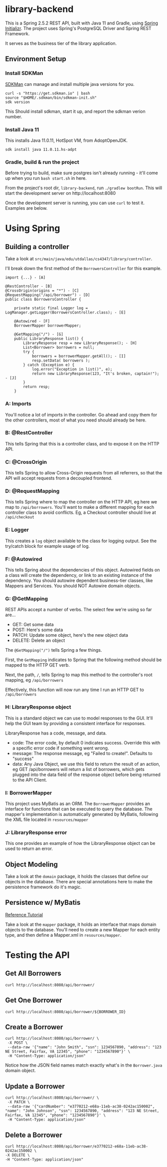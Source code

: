 # library-backend

This is a Spring 2.5.2 REST API, built with Java 11 and Gradle, using [Spring Initializr](https://start.spring.io/).  The project uses Spring's PostgreSQL Driver and Spring REST Framework.

It serves as the business tier of the library application.

## Environment Setup

### Install SDKMan

[SDKMan](https://sdkman.io/install) can manage and install multiple java versions for you.

```
curl -s "https://get.sdkman.io" | bash
source "$HOME/.sdkman/bin/sdkman-init.sh"
sdk version
```

This Should install sdkman, start it up, and report the sdkman verion number.

### Install Java 11

This installs Java 11.0.11, HotSpot VM, from AdoptOpenJDK.

```
sdk install java 11.0.11.hs-adpt
```

### Gradle, build & run the project

Before trying to build, make sure postgres isn't already running - it'll come up when you run `bash start.sh` in here.

From the project's root dir, `library-backend`, run `./gradlew bootRun`.  This will start the development server on http://localhost:8080

Once the development server is running, you can use `curl` to test it.  Examples are below.

# Using Spring

## Building a controller

Take a look at `src/main/java/edu/utdallas/cs4347/library/controller`.

I'll break down the first method of the `BorrowersController` for this example.

```
import {...} - [A]

@RestController - [B]
@CrossOrigin(origins = "*") - [C]
@RequestMapping("/api/borrower") - [D]
public class BorrowersController {

    private static final Logger log = LogManager.getLogger(BorrowersController.class); - [E]

    @Autowired - [F]
    BorrowerMapper borrowerMapper;

    @GetMapping("/") - [G]
    public LibraryResponse list() {
        LibraryResponse resp = new LibraryResponse(); - [H]
        List<Borrower> borrowers = null;
        try {
            borrowers = borrowerMapper.getAll(); - [I]
            resp.setData( borrowers );
        } catch (Exception e) {
            log.error("Exception in list()", e);
            return new LibraryResponse(123, "It's broken, captain!"); - [J]
        }
        return resp;
    }
```

###  A: Imports

You'll notice a lot of imports in the controller.  Go ahead and copy them for the other controllers, most of what you need should already be here.

###  B: @RestController

This tells Spring that this is a controller class, and to expose it on the HTTP API.

###  C: @CrossOrigin

This tells Spring to allow Cross-Origin requests from all referrers, so that the API will accept requests from a decoupled frontend.

###  D: @RequestMapping

This tells Spring where to map the controller on the HTTP API, eg here we map to `/api/borrowers`.  You'll want to make a different mapping for each controller class to avoid conflicts.  Eg, a Checkout controller should live at `/api/checkout`

###  E: Logger

This creates a `log` object available to the class for logging output.  See the try/catch block for example usage of log.

###  F: @Autowired

This tells Spring about the dependencies of this object.  Autowired fields on a class will create the dependency, or link to an existing instance of the dependency.  You should autowire dependent business-tier classes, like Mappers and Services.  You should NOT Autowire domain objects.

###  G: @GetMapping

REST APIs accept a number of verbs.  The select few we're using so far are...

* GET: Get some data
* POST: Here's some data
* PATCH: Update some object, here's the new object data
* DELETE: Delete an object

The `@GetMapping("/")` tells Spring a few things.  

First, the `GetMapping` indicates to Spring that the following method should be mapped to the HTTP GET verb.

Next, the path, `/`, tells Spring to map this method to the controller's root mapping, eg `/api/borrowers`

Effectively, this function will now run any time I run an HTTP GET to `/api/borrowers`

###  H: LibraryResponse object

This is a standard object we can use to model responses to the GUI.  It'll help the GUI team by providing a consistent interface for responses.

LibraryResponse has a code, message, and data.

* code: The error code, by default 0 indicates success.  Override this with a specific error code if something went wrong.
* message: The response message, eg "Failed to create!".  Defaults to "success"
* data: Any Java Object, we use this field to return the result of an action, eg GET /api/borrowers will return a list of borrowers, which gets plugged into the data field of the response object before being returned to the API Client.

###  I: BorrowerMapper

This project uses MyBatis as an ORM.  The `BorrowerMapper` provides an interface for functions that can be executed to query the database.  The mapper's implementation is automatically generated by MyBatis, following the XML file located in `resources/mapper`


###  J: LibraryResponse error

This one provides an example of how the LibraryResponse object can be used to return an error.


## Object Modeling

Take a look at the `domain` package, it holds the classes that define our objects in the database.  There are special annotations here to make the persistence framework do it's magic.

## Persistence w/ MyBatis

[Reference Tutorial](https://www.programmersought.com/article/47604488909/)

Take a look at the `mapper` package, it holds an interface that maps domain objects to the database.  You'll need to create a new Mapper for each entity type, and then define a Mapper.xml in `resources/mapper`.

# Testing the API

## Get All Borrowers

```
curl http://localhost:8080/api/borrower/
```

## Get One Borrower

```
curl http://localhost:8080/api/borrower/${BORROWER_ID}
```


## Create a Borrower

```
curl http://localhost:8080/api/borrower/ \
 -X POST \
 --data-raw '{"name": "John Smith", "ssn": 1234567890, "address": "123 NE Street, Fairfax, VA 12345", "phone": "1234567890"}' \
 -H "Content-Type: application/json"
```

Notice how the JSON field names match exactly what's in the `Borrower.java` domain object.

## Update a Borrower

```
curl http://localhost:8080/api/borrower/ \
 -X PATCH \
 --data-raw '{"cardNumber": "e3770212-e68a-11eb-ac38-0242ac150002", "name": "John Johnson", "ssn": 1234567890, "address": "123 NE Street, Fairfax, VA 12345", "phone": "1234567890"}' \
 -H "Content-Type: application/json"
```


## Delete a Borrower

```
curl http://localhost:8080/api/borrower/e3770212-e68a-11eb-ac38-0242ac150002 \
-X DELETE \
-H "Content-Type: application/json"
```